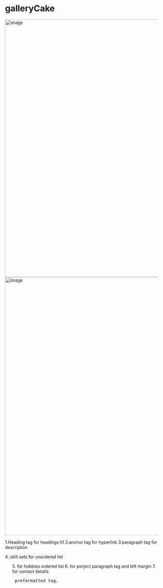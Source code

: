 # galleryCake


<img width="847" alt="image" src="https://github.com/RajkumarRj/galleryCake/assets/142428565/04d09e98-5a1d-429f-9e9a-9ddf3741a41a">
<img width="849" alt="image" src="https://github.com/RajkumarRj/galleryCake/assets/142428565/4a015055-4134-470a-8929-a4757de652c4">

1.Heading tag for headings h1
2.anchor tag <a> for hyperlink
3.paragraph tag for description <P>
4. skill sets for unordered list <ul>
5. for hobbies ordered list
6. for porject paragraph tag and left margin
7. for contact details <pre> preformatted tag.

